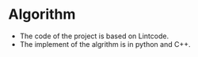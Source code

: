 # Algorithm
- The code of the project is based on Lintcode.
- The implement of the algrithm is in python and C++.
